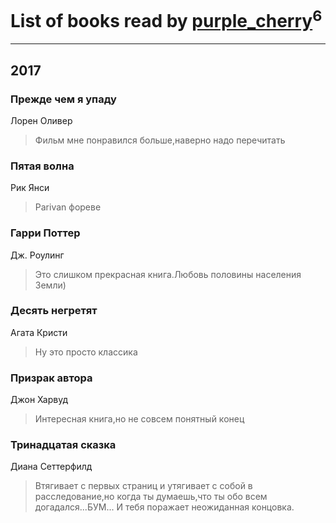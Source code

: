 # List of books read by [purple_cherry](https://plus.google.com/106005619986229944459)<sup>6</sup>
---

## 2017

### Прежде чем я упаду
Лорен Оливер
> Фильм мне понравился больше,наверно надо перечитать


### Пятая волна
Рик Янси
> Parivan фореве


### Гарри Поттер
Дж. Роулинг
> Это слишком прекрасная книга.Любовь половины населения Земли)


### Десять негретят
Агата Кристи
> Ну это просто классика


### Призрак автора
Джон Харвуд
> Интересная книга,но не совсем понятный конец


### Тринадцатая сказка
Диана Сеттерфилд
> Втягивает с первых страниц и утягивает с собой в расследование,но когда ты думаешь,что ты обо всем догадался...БУМ... И тебя поражает неожиданная концовка.



